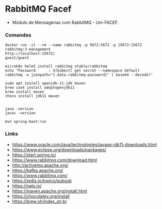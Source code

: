 # RabbitMQ Facef

- Módulo de Mensagerias com RabbitMQ - Uni-FACEF.

### Comandos

```
docker run -it --rm --name rabbitmq -p 5672:5672 -p 15672:15672 rabbitmq:3-management
http://localhost:15672/
guest/guest

microk8s helm3 install rabbitmq stable/rabbitmq
echo "Password      : $(kubectl get secret --namespace default rabbitmq -o jsonpath="{.data.rabbitmq-password}" | base64 --decode)"

sudo apt install openjdk-11-jdk maven
brew cask install adoptopenjdk11
brew install maven
choco install jdk11 maven


java -version
javac -version

mvn spring-boot:run

```

### Links

- https://www.oracle.com/java/technologies/javase-jdk11-downloads.html
- https://www.eclipse.org/downloads/packages/
- https://start.spring.io/
- https://www.rabbitmq.com/download.html
- http://activemq.apache.org/
- https://kafka.apache.org/
- https://www.rabbitmq.com/
- https://redis.io/topics/pubsub
- https://nats.io/
- https://maven.apache.org/install.html
- https://chocolatey.org/install
- https://brew.sh/index_pt-br

